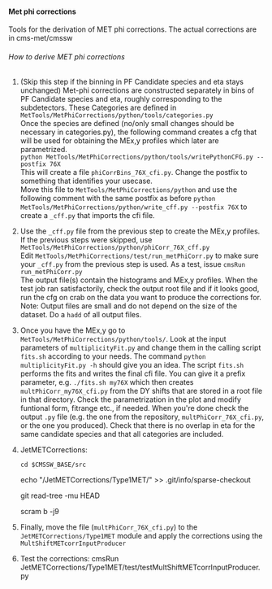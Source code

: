 
#### Met phi corrections
  Tools for the derivation of MET phi corrections. The actual corrections are in cms-met/cmssw
  
###### How to derive MET phi corrections
1. (Skip this step if the binning in PF Candidate species and eta stays unchanged) Met-phi corrections are constructed separately in bins of PF Candidate species and eta, roughly corresponding to the subdetectors. These Categories are defined in `MetTools/MetPhiCorrections/python/tools/categories.py`  
Once the species are defined (no/only small changes should be necessary in categories.py), the following command creates a cfg that will be used for obtaining the MEx,y profiles which later are parametrized.   
`python MetTools/MetPhiCorrections/python/tools/writePythonCFG.py --postfix 76X`  
 This will create a file `phiCorrBins_76X_cfi.py`. Change the postfix to something that identifies your usecase.  
 Move this file to `MetTools/MetPhiCorrections/python` and use the following comment with the same postfix as before `python MetTools/MetPhiCorrections/python/write_cff.py --postfix 76X` to create a `_cff.py` that imports the cfi file.
2. Use the `_cff.py` file from the previous step to create the MEx,y profiles. If the previous steps were skipped, use `MetTools/MetPhiCorrections/python/phiCorr_76X_cff.py`  
Edit `MetTools/MetPhiCorrections/test/run_metPhiCorr.py` to make sure your `_cff.py` from the previous step is used. As a test, issue 
`cmsRun run_metPhiCorr.py`  
The output file(s) contain the histograms and MEx,y profiles. When the test job ran satisfactorily, check the output root file and if it looks good, run the cfg on crab on the data you want to produce the corrections for. Note: Output files are small and do not depend on the size of the dataset. Do a `hadd` of all output files.
3. Once you have the MEx,y go to `MetTools/MetPhiCorrections/python/tools/`. Look at the input parameters of `multiplicityFit.py` and change them in the calling script `fits.sh` according to your needs. The command `python multiplicityFit.py -h` should give you an idea.  The script `fits.sh` performs the fits and writes the final cfi file. You can give it a prefix parameter, e.g. `./fits.sh my76X` which then creates `multPhiCorr_my76X_cfi.py` from the DY shifts that are stored in a root file in that directory. Check the parametrization in the plot and modify funtional form, fitrange etc., if needed. When you're done check the output `.py` file (e.g. the one from the repository, `multPhiCorr_76X_cfi.py`, or the one you produced). Check that there is no overlap in eta for the same candidate species and that all categories are included. 
4. JetMETCorrections:

   `cd $CMSSW_BASE/src`

   echo "/JetMETCorrections/Type1MET/" >> .git/info/sparse-checkout

   git read-tree -mu HEAD

   scram b -j9

5. Finally, move the file (`multPhiCorr_76X_cfi.py`) to the `JetMETCorrections/Type1MET` module and apply the corrections using the `MultShiftMETcorrInputProducer`
6. Test the corrections: cmsRun JetMETCorrections/Type1MET/test/testMultShiftMETcorrInputProducer.py 
